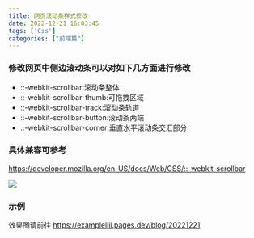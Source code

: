 ```yaml
---
title: 网页滚动条样式修改
date: 2022-12-21 16:03:45
tags: ['Css']
categories: ["前端篇"]
---
```


### 修改网页中侧边滚动条可以对如下几方面进行修改

- ::-webkit-scrollbar:滚动条整体
- ::-webkit-scrollbar-thumb:可拖拽区域
- ::-webkit-scrollbar-track:滚动条轨道
- ::-webkit-scrollbar-button:滚动条两端
- ::-webkit-scrollbar-corner:垂直水平滚动条交汇部分

### 具体兼容可参考
https://developer.mozilla.org/en-US/docs/Web/CSS/::-webkit-scrollbar

![](https://s2.loli.net/2022/12/21/oyrnD65tFEUL4uh.png)

### 示例
效果图请前往 https://exampleliil.pages.dev/blog/20221221